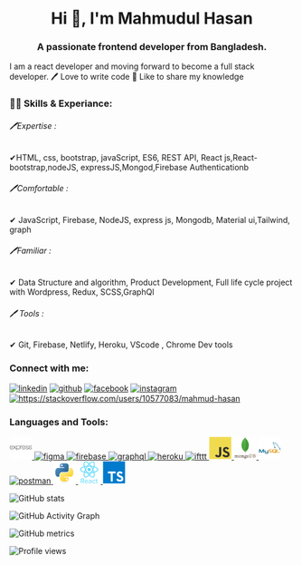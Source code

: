 <!--  ![👑Web Developer.](https://i.ibb.co/FXKVR8z/mahmud-image-formal.jpg)  -->
<!--  <img align="center" src="https://i.ibb.co/FXKVR8z/mahmud-image-formal.jpg"> -->
  <h1 align="center">Hi 👋, I'm Mahmudul Hasan</h1>
<!-- [![Typing SVG](https://readme-typing-svg.herokuapp.com?font=&color=%23F769A8&width=350&lines=Hi+%F0%9F%91%8B%2C+I'm+Mahmudul+Hasan!;I'm+full+Stack+Developer+and+JavaScript+Lover.;+Love+to+learn+Technology+and+write+code.;And+also+proud+as+a+GitHub+user.)](https://git.io/typing-svg) -->
<h3 align="center">A passionate frontend developer from Bangladesh.</h3>
I am a react developer and moving forward to become a full stack developer.
🖊️ Love to write code
🎤 Like to share my knowledge

<h3>👨‍💻 Skills & Experiance:</h3>
<h6>🖊️Expertise :</h6>
<p>✔HTML, css, bootstrap, javaScript, ES6, REST API, React js,React-bootstrap,nodeJS, expressJS,Mongod,Firebase Authenticationb</p>
<h6>🖊️Comfortable :</h6>
<p>✔ JavaScript, Firebase, NodeJS, express js, Mongodb, Material ui,Tailwind, graph</p>
<h6>🖊️Familiar :</h6>
<p>✔ Data Structure and algorithm, Product Development, Full life cycle project with Wordpress, Redux, SCSS,GraphQl</p>
     <h6>🖊️ Tools :</h6>
<p>✔ Git, Firebase, Netlify, Heroku, VScode , Chrome Dev tools</p>    
     
<h3 align="left">Connect with me:</h3>
<p dir="auto">
 <a href="https://linkedin.com/in/mahmud918" target="blank"><img src="https://camo.githubusercontent.com/a80d00f23720d0bc9f55481cfcd77ab79e141606829cf16ec43f8cacc7741e46/68747470733a2f2f696d672e736869656c64732e696f2f62616467652f4c696e6b6564496e2d3030373742353f7374796c653d666f722d7468652d6261646765266c6f676f3d6c696e6b6564696e266c6f676f436f6c6f723d7768697465" alt="linkedin" height="40" style="max-width: 100%;"></a>
 <a href="https://github.com/mahmudul165"  target="blank"><img src="https://camo.githubusercontent.com/bd2bd127c104ba5c98bb12c70801b075aee1f040009089510f69554300e7ff41/68747470733a2f2f696d672e736869656c64732e696f2f62616467652f4769742d4630353033323f7374796c653d666f722d7468652d6261646765266c6f676f3d676974266c6f676f436f6c6f723d7768697465" alt="github" height="40" style="max-width: 100%;"></a> 
<a href="https://www.facebook.com/mahmud.918" rel="nofollow"><img src="https://camo.githubusercontent.com/2d1ffa69dd491ebeca01b2098cf8233dd09950ff5895abccd5b455ca442abc59/68747470733a2f2f696d672e736869656c64732e696f2f62616467652f46616365626f6f6b2d3138373746323f7374796c653d666f722d7468652d6261646765266c6f676f3d66616365626f6f6b266c6f676f436f6c6f723d7768697465" alt="facebook" height="40" style="max-width: 100%;"></a>   <a href="https://instagram.com/mahmud.918"  rel="nofollow"><img src="https://camo.githubusercontent.com/b3d4671768bd0f9b6c8f410a25a96e0c5a4d135208d8910461e986f97e7985ab/68747470733a2f2f696d672e736869656c64732e696f2f62616467652f496e7374616772616d2d4534343035463f7374796c653d666f722d7468652d6261646765266c6f676f3d696e7374616772616d266c6f676f436f6c6f723d7768697465" alt="instagram" height="40" style="max-width: 100%;"></a>  
 <a href="https://stackoverflow.com/users/10577083/mahmud-hasan" target="blank"><img align="center" src="https://raw.githubusercontent.com/rahuldkjain/github-profile-readme-generator/master/src/images/icons/Social/stack-overflow.svg" alt="https://stackoverflow.com/users/10577083/mahmud-hasan" height="30" width="40" /></a>
</p>
<!-- <p align="inline">
 <a href="https://linkedin.com/in/mahmud918" target="blank"><img align="center" src="https://raw.githubusercontent.com/rahuldkjain/github-profile-readme-generator/master/src/images/icons/Social/linked-in-alt.svg" alt="mahmud918" height="30" width="40" /></a>
 
 
 
<a href="https://fb.com/mahmud.918/" target="blank"><img align="center" src="https://raw.githubusercontent.com/rahuldkjain/github-profile-readme-generator/master/src/images/icons/Social/facebook.svg" alt="mahmud.918/" height="30" width="40" /></a>
 <a href="https://instagram.com/mahmud.918" target="blank"><img align="center" src="https://raw.githubusercontent.com/rahuldkjain/github-profile-readme-generator/master/src/images/icons/Social/instagram.svg" alt="mahmud.918" height="30" width="40" /></a>
</p> -->
<!-- private repo show code given below -->
<!-- ![GitHub stats](https://github-readme-stats.vercel.app/api?username=mahmudul165&show_icons=true&count_private=true)   -->

<h3 align="left">Languages and Tools:</h3>
<p align="left"> <a href="https://expressjs.com" target="_blank" rel="noreferrer"> <img src="https://raw.githubusercontent.com/devicons/devicon/master/icons/express/express-original-wordmark.svg" alt="express" width="40" height="40"/> </a> <a href="https://www.figma.com/" target="_blank" rel="noreferrer"> <img src="https://www.vectorlogo.zone/logos/figma/figma-icon.svg" alt="figma" width="40" height="40"/> </a> <a href="https://firebase.google.com/" target="_blank" rel="noreferrer"> <img src="https://www.vectorlogo.zone/logos/firebase/firebase-icon.svg" alt="firebase" width="40" height="40"/> </a> <a href="https://graphql.org" target="_blank" rel="noreferrer"> <img src="https://www.vectorlogo.zone/logos/graphql/graphql-icon.svg" alt="graphql" width="40" height="40"/> </a> <a href="https://heroku.com" target="_blank" rel="noreferrer"> <img src="https://www.vectorlogo.zone/logos/heroku/heroku-icon.svg" alt="heroku" width="40" height="40"/> </a> <a href="https://ifttt.com/" target="_blank" rel="noreferrer"> <img src="https://www.vectorlogo.zone/logos/ifttt/ifttt-ar21.svg" alt="ifttt" width="40" height="40"/> </a> <a href="https://developer.mozilla.org/en-US/docs/Web/JavaScript" target="_blank" rel="noreferrer"> <img src="https://raw.githubusercontent.com/devicons/devicon/master/icons/javascript/javascript-original.svg" alt="javascript" width="40" height="40"/> </a> <a href="https://www.mongodb.com/" target="_blank" rel="noreferrer"> <img src="https://raw.githubusercontent.com/devicons/devicon/master/icons/mongodb/mongodb-original-wordmark.svg" alt="mongodb" width="40" height="40"/> </a> <a href="https://www.mysql.com/" target="_blank" rel="noreferrer"> <img src="https://raw.githubusercontent.com/devicons/devicon/master/icons/mysql/mysql-original-wordmark.svg" alt="mysql" width="40" height="40"/> </a> <a href="https://postman.com" target="_blank" rel="noreferrer"> <img src="https://www.vectorlogo.zone/logos/getpostman/getpostman-icon.svg" alt="postman" width="40" height="40"/> </a> <a href="https://www.python.org" target="_blank" rel="noreferrer"> <img src="https://raw.githubusercontent.com/devicons/devicon/master/icons/python/python-original.svg" alt="python" width="40" height="40"/> </a> <a href="https://reactjs.org/" target="_blank" rel="noreferrer"> <img src="https://raw.githubusercontent.com/devicons/devicon/master/icons/react/react-original-wordmark.svg" alt="react" width="40" height="40"/> </a> <a href="https://www.typescriptlang.org/" target="_blank" rel="noreferrer"> <img src="https://raw.githubusercontent.com/devicons/devicon/master/icons/typescript/typescript-original.svg" alt="typescript" width="40" height="40"/> </a> </p>


![GitHub stats](https://github-readme-stats.vercel.app/api?username=mahmudul165&show_icons=true&count_private=true)  

![GitHub Activity Graph](https://activity-graph.herokuapp.com/graph?username=mahmudul165)  

![GitHub metrics](https://metrics.lecoq.io/mahmudul165)  

![Profile views](https://gpvc.arturio.dev/mahmudul165)  
